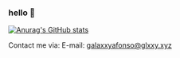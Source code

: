 ### hello 👋

[![Anurag's GitHub stats](https://github-readme-stats.vercel.app/api?username=glxxyxafonso)](https://github.com/anuraghazra/github-readme-stats)

Contact me via:
E-mail: galaxxyafonso@glxxy.xyz
